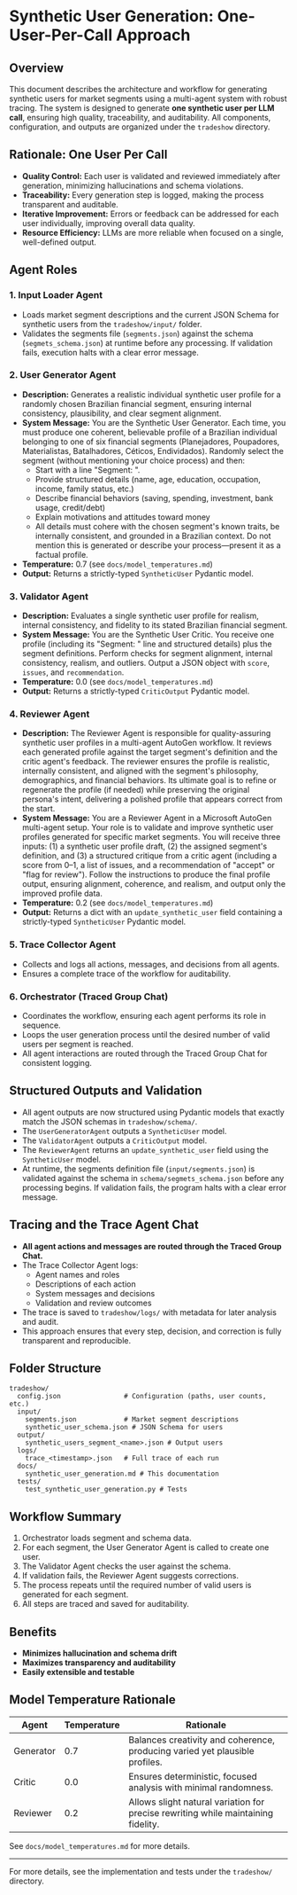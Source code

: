 # Synthetic User Generation: One-User-Per-Call Approach

## Overview
This document describes the architecture and workflow for generating synthetic users for market segments using a multi-agent system with robust tracing. The system is designed to generate **one synthetic user per LLM call**, ensuring high quality, traceability, and auditability. All components, configuration, and outputs are organized under the `tradeshow` directory.

## Rationale: One User Per Call
- **Quality Control:** Each user is validated and reviewed immediately after generation, minimizing hallucinations and schema violations.
- **Traceability:** Every generation step is logged, making the process transparent and auditable.
- **Iterative Improvement:** Errors or feedback can be addressed for each user individually, improving overall data quality.
- **Resource Efficiency:** LLMs are more reliable when focused on a single, well-defined output.

## Agent Roles

### 1. Input Loader Agent
- Loads market segment descriptions and the current JSON Schema for synthetic users from the `tradeshow/input/` folder.
- Validates the segments file (`segments.json`) against the schema (`segmets_schema.json`) at runtime before any processing. If validation fails, execution halts with a clear error message.

### 2. User Generator Agent
- **Description:** Generates a realistic individual synthetic user profile for a randomly chosen Brazilian financial segment, ensuring internal consistency, plausibility, and clear segment alignment.
- **System Message:** You are the Synthetic User Generator. Each time, you must produce one coherent, believable profile of a Brazilian individual belonging to one of six financial segments (Planejadores, Poupadores, Materialistas, Batalhadores, Céticos, Endividados). Randomly select the segment (without mentioning your choice process) and then:
  - Start with a line "Segment: <SegmentName>".
  - Provide structured details (name, age, education, occupation, income, family status, etc.)
  - Describe financial behaviors (saving, spending, investment, bank usage, credit/debt)
  - Explain motivations and attitudes toward money
  - All details must cohere with the chosen segment's known traits, be internally consistent, and grounded in a Brazilian context. Do not mention this is generated or describe your process—present it as a factual profile.
- **Temperature:** 0.7 (see `docs/model_temperatures.md`)
- **Output:** Returns a strictly-typed `SyntheticUser` Pydantic model.

### 3. Validator Agent
- **Description:** Evaluates a single synthetic user profile for realism, internal consistency, and fidelity to its stated Brazilian financial segment.
- **System Message:** You are the Synthetic User Critic. You receive one profile (including its "Segment: <SegmentName>" line and structured details) plus the segment definitions. Perform checks for segment alignment, internal consistency, realism, and outliers. Output a JSON object with `score`, `issues`, and `recommendation`.
- **Temperature:** 0.0 (see `docs/model_temperatures.md`)
- **Output:** Returns a strictly-typed `CriticOutput` Pydantic model.

### 4. Reviewer Agent
- **Description:** The Reviewer Agent is responsible for quality-assuring synthetic user profiles in a multi-agent AutoGen workflow. It reviews each generated profile against the target segment's definition and the critic agent's feedback. The reviewer ensures the profile is realistic, internally consistent, and aligned with the segment's philosophy, demographics, and financial behaviors. Its ultimate goal is to refine or regenerate the profile (if needed) while preserving the original persona's intent, delivering a polished profile that appears correct from the start.
- **System Message:** You are a Reviewer Agent in a Microsoft AutoGen multi-agent setup. Your role is to validate and improve synthetic user profiles generated for specific market segments. You will receive three inputs: (1) a synthetic user profile draft, (2) the assigned segment's definition, and (3) a structured critique from a critic agent (including a score from 0–1, a list of issues, and a recommendation of "accept" or "flag for review"). Follow the instructions to produce the final profile output, ensuring alignment, coherence, and realism, and output only the improved profile data.
- **Temperature:** 0.2 (see `docs/model_temperatures.md`)
- **Output:** Returns a dict with an `update_synthetic_user` field containing a strictly-typed `SyntheticUser` Pydantic model.

### 5. Trace Collector Agent
- Collects and logs all actions, messages, and decisions from all agents.
- Ensures a complete trace of the workflow for auditability.

### 6. Orchestrator (Traced Group Chat)
- Coordinates the workflow, ensuring each agent performs its role in sequence.
- Loops the user generation process until the desired number of valid users per segment is reached.
- All agent interactions are routed through the Traced Group Chat for consistent logging.

## Structured Outputs and Validation
- All agent outputs are now structured using Pydantic models that exactly match the JSON schemas in `tradeshow/schema/`.
- The `UserGeneratorAgent` outputs a `SyntheticUser` model.
- The `ValidatorAgent` outputs a `CriticOutput` model.
- The `ReviewerAgent` returns an `update_synthetic_user` field using the `SyntheticUser` model.
- At runtime, the segments definition file (`input/segments.json`) is validated against the schema in `schema/segmets_schema.json` before any processing begins. If validation fails, the program halts with a clear error message.

## Tracing and the Trace Agent Chat
- **All agent actions and messages are routed through the Traced Group Chat.**
- The Trace Collector Agent logs:
  - Agent names and roles
  - Descriptions of each action
  - System messages and decisions
  - Validation and review outcomes
- The trace is saved to `tradeshow/logs/` with metadata for later analysis and audit.
- This approach ensures that every step, decision, and correction is fully transparent and reproducible.

## Folder Structure
```
tradeshow/
  config.json                # Configuration (paths, user counts, etc.)
  input/
    segments.json            # Market segment descriptions
    synthetic_user_schema.json # JSON Schema for users
  output/
    synthetic_users_segment_<name>.json # Output users
  logs/
    trace_<timestamp>.json   # Full trace of each run
  docs/
    synthetic_user_generation.md # This documentation
  tests/
    test_synthetic_user_generation.py # Tests
```

## Workflow Summary
1. Orchestrator loads segment and schema data.
2. For each segment, the User Generator Agent is called to create one user.
3. The Validator Agent checks the user against the schema.
4. If validation fails, the Reviewer Agent suggests corrections.
5. The process repeats until the required number of valid users is generated for each segment.
6. All steps are traced and saved for auditability.

## Benefits
- **Minimizes hallucination and schema drift**
- **Maximizes transparency and auditability**
- **Easily extensible and testable**

## Model Temperature Rationale

| Agent     | Temperature | Rationale                                                                 |
|-----------|-------------|--------------------------------------------------------------------------|
| Generator | 0.7         | Balances creativity and coherence, producing varied yet plausible profiles.|
| Critic    | 0.0         | Ensures deterministic, focused analysis with minimal randomness.           |
| Reviewer  | 0.2         | Allows slight natural variation for precise rewriting while maintaining fidelity. |

See `docs/model_temperatures.md` for more details.

---
For more details, see the implementation and tests under the `tradeshow/` directory. 